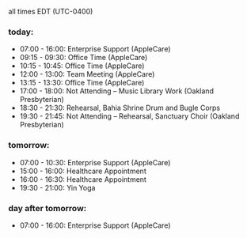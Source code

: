 all times EDT (UTC-0400)

### today:

* 07:00 - 16:00: Enterprise Support (AppleCare)
* 09:15 - 09:30: Office Time (AppleCare)
* 10:15 - 10:45: Office Time (AppleCare)
* 12:00 - 13:00: Team Meeting (AppleCare)
* 13:15 - 13:30: Office Time (AppleCare)
* 17:00 - 18:00: Not Attending – Music Library Work (Oakland Presbyterian)
* 18:30 - 21:30: Rehearsal, Bahia Shrine Drum and Bugle Corps
* 19:30 - 21:45: Not Attending – Rehearsal, Sanctuary Choir (Oakland Presbyterian)

### tomorrow:

* 07:00 - 10:30: Enterprise Support (AppleCare)
* 15:00 - 16:00: Healthcare Appointment 
* 16:00 - 16:30: Healthcare Appointment 
* 19:30 - 21:00: Yin Yoga

### day after tomorrow:

* 07:00 - 16:00: Enterprise Support (AppleCare)
